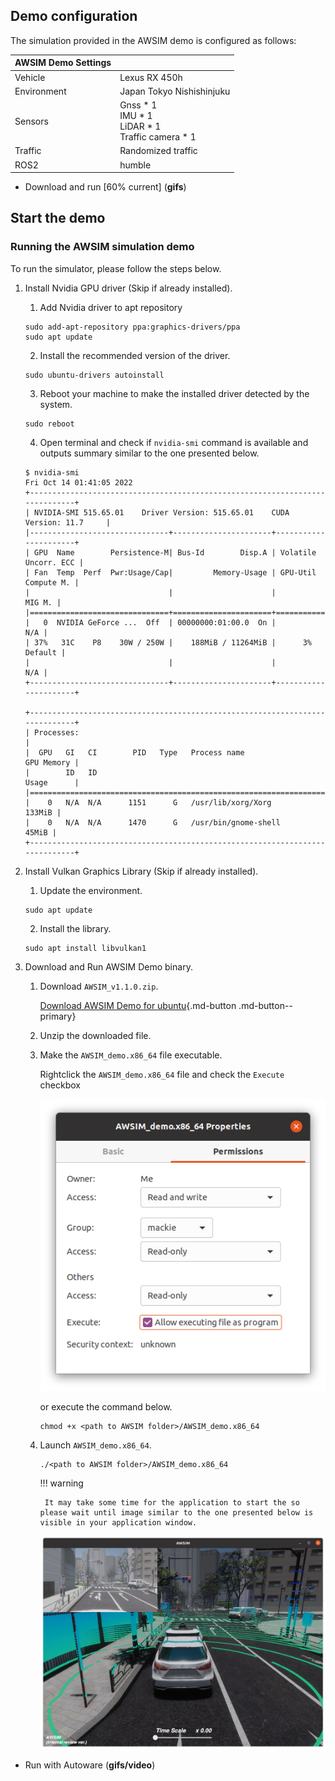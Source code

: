 ## Demo configuration
<!-- copied 100% from old -->
The simulation provided in the AWSIM demo is configured as follows:

|AWSIM Demo Settings||
|:--|:--|
|Vehicle|Lexus RX 450h|
|Environment|Japan Tokyo Nishishinjuku|
|Sensors|Gnss * 1<br> IMU * 1<br> LiDAR * 1<br> Traffic camera * 1|
|Traffic|Randomized traffic|
|ROS2|humble|

- Download and run [60% current] (**gifs**)
<!-- TODO only copied from old -->
## Start the demo

### Running the AWSIM simulation demo

To run the simulator, please follow the steps below.

1. Install Nvidia GPU driver (Skip if already installed).
    1. Add Nvidia driver to apt repository
    ```
    sudo add-apt-repository ppa:graphics-drivers/ppa
    sudo apt update
    ```
    2. Install the recommended version of the driver.
    ```
    sudo ubuntu-drivers autoinstall
    ```
    3. Reboot your machine to make the installed driver detected by the system.
    ```
    sudo reboot
    ```
    4. Open terminal and check if `nvidia-smi` command is available and outputs summary similar to the one presented below.
    ```
    $ nvidia-smi 
    Fri Oct 14 01:41:05 2022       
    +-----------------------------------------------------------------------------+
    | NVIDIA-SMI 515.65.01    Driver Version: 515.65.01    CUDA Version: 11.7     |
    |-------------------------------+----------------------+----------------------+
    | GPU  Name        Persistence-M| Bus-Id        Disp.A | Volatile Uncorr. ECC |
    | Fan  Temp  Perf  Pwr:Usage/Cap|         Memory-Usage | GPU-Util  Compute M. |
    |                               |                      |               MIG M. |
    |===============================+======================+======================|
    |   0  NVIDIA GeForce ...  Off  | 00000000:01:00.0  On |                  N/A |
    | 37%   31C    P8    30W / 250W |    188MiB / 11264MiB |      3%      Default |
    |                               |                      |                  N/A |
    +-------------------------------+----------------------+----------------------+

    +-----------------------------------------------------------------------------+
    | Processes:                                                                  |
    |  GPU   GI   CI        PID   Type   Process name                  GPU Memory |
    |        ID   ID                                                   Usage      |
    |=============================================================================|
    |    0   N/A  N/A      1151      G   /usr/lib/xorg/Xorg                133MiB |
    |    0   N/A  N/A      1470      G   /usr/bin/gnome-shell               45MiB |
    +-----------------------------------------------------------------------------+
    ```

2. Install Vulkan Graphics Library (Skip if already installed).
    1. Update the environment.
    ```
    sudo apt update
    ```
    2. Install the library.
    ```
    sudo apt install libvulkan1
    ```

3. Download and Run AWSIM Demo binary.

    1. Download `AWSIM_v1.1.0.zip`.

        [Download AWSIM Demo for ubuntu](https://github.com/tier4/AWSIM/releases/download/v1.1.0/AWSIM_v1.1.0.zip){.md-button .md-button--primary}
    
    2. Unzip the downloaded file.

    3. Make the `AWSIM_demo.x86_64` file executable.

        Rightclick the `AWSIM_demo.x86_64` file and check the `Execute` checkbox

        ![Make binary executable image](Image_1.png)

        or execute the command below.

        ```
        chmod +x <path to AWSIM folder>/AWSIM_demo.x86_64
        ```

    4. Launch `AWSIM_demo.x86_64`.
        ```
        ./<path to AWSIM folder>/AWSIM_demo.x86_64
        ``` 
        
        !!! warning
        
            It may take some time for the application to start the so please wait until image similar to the one presented below is visible in your application window.

        ![Running system image](Image_0.png)

- Run with Autoware (**gifs/video**)
<!-- TODO whole section -->
